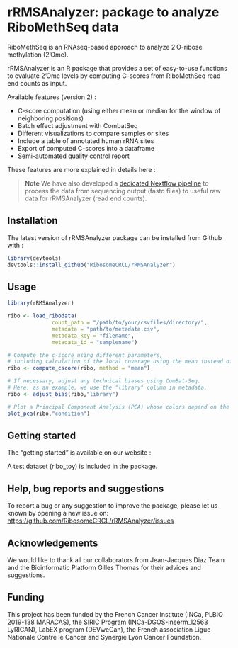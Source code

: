 
<!-- README.md is generated from README.Rmd. Please edit that file -->

# rRMSAnalyzer: package to analyze RiboMethSeq data

RiboMethSeq is an RNAseq-based approach to analyze 2’O-ribose
methylation (2’Ome).

rRMSAnalyzer is an R package that provides a set of easy-to-use
functions to evaluate 2’Ome levels by computing C-scores from
RiboMethSeq read end counts as input.

Available features (version 2) :

  - C-score computation (using either mean or median for the window of
    neighboring positions)
  - Batch effect adjustment with CombatSeq
  - Different visualizations to compare samples or sites
  - Include a table of annotated human rRNA sites
  - Export of computed C-scores into a dataframe
  - Semi-automated quality control report

These features are more explained in details here :

> **Note** We have also developed a [dedicated Nextflow
> pipeline](https://github.com/RibosomeCRCL/ribomethseq-nf) to process
> the data from sequencing output (fastq files) to useful raw data for
> rRMSAnalyzer (read end counts).

## Installation

The latest version of rRMSAnalyzer package can be installed from Github
with :

``` r
library(devtools)
devtools::install_github("RibosomeCRCL/rRMSAnalyzer")
```

## Usage

``` r
library(rRMSAnalyzer)

ribo <- load_ribodata(
              count_path = "/path/to/your/csvfiles/directory/",
              metadata = "path/to/metadata.csv",
              metadata_key = "filename",
              metadata_id = "samplename")

# Compute the c-score using different parameters,
# including calculation of the local coverage using the mean instead of the median
ribo <- compute_cscore(ribo, method = "mean")

# If necessary, adjust any technical biases using ComBat-Seq.
# Here, as an example, we use the "library" column in metadata.
ribo <- adjust_bias(ribo,"library")

# Plot a Principal Component Analysis (PCA) whose colors depend on the "condition" column in metadata
plot_pca(ribo,"condition")
```

## Getting started

The “getting started” is available on our website :

A test dataset (ribo\_toy) is included in the package.

## Help, bug reports and suggestions

To report a bug or any suggestion to improve the package, please let us
known by opening a new issue on:
<https://github.com/RibosomeCRCL/rRMSAnalyzer/issues>

## Acknowledgements

We would like to thank all our collaborators from Jean-Jacques Diaz Team
and the Bioinformatic Platform Gilles Thomas for their advices and
suggestions.

## Funding

This project has been funded by the French Cancer Institute (INCa, PLBIO
2019-138 MARACAS), the SIRIC Program (INCa-DGOS-Inserm\_12563 LyRICAN),
LabEX program (DEVweCan), the French association Ligue Nationale Contre
le Cancer and Synergie Lyon Cancer Foundation.
